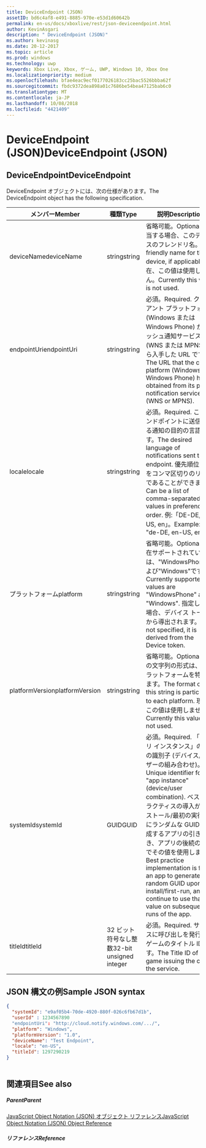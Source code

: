 ```yaml
---
title: DeviceEndpoint (JSON)
assetID: bd6c4af8-e491-8885-970e-e53d1d60642b
permalink: en-us/docs/xboxlive/rest/json-deviceendpoint.html
author: KevinAsgari
description: " DeviceEndpoint (JSON)"
ms.author: kevinasg
ms.date: 20-12-2017
ms.topic: article
ms.prod: windows
ms.technology: uwp
keywords: Xbox Live, Xbox, ゲーム, UWP, Windows 10, Xbox One
ms.localizationpriority: medium
ms.openlocfilehash: bfae4eac9ecf0177026183cc25bac5526bbba62f
ms.sourcegitcommit: fbdc9372dea898a01c7686be54bea47125bab6c0
ms.translationtype: MT
ms.contentlocale: ja-JP
ms.lasthandoff: 10/08/2018
ms.locfileid: "4421409"
---
```

# <a name="deviceendpoint-json"></a><span data-ttu-id="bb4a8-104">DeviceEndpoint (JSON)</span><span class="sxs-lookup"><span data-stu-id="bb4a8-104">DeviceEndpoint (JSON)</span></span>
 
<a id="ID4EO"></a>

 
## <a name="deviceendpoint"></a><span data-ttu-id="bb4a8-105">DeviceEndpoint</span><span class="sxs-lookup"><span data-stu-id="bb4a8-105">DeviceEndpoint</span></span>
 
<span data-ttu-id="bb4a8-106">DeviceEndpoint オブジェクトには、次の仕様があります。</span><span class="sxs-lookup"><span data-stu-id="bb4a8-106">The DeviceEndpoint object has the following specification.</span></span>
 
| <span data-ttu-id="bb4a8-107">メンバー</span><span class="sxs-lookup"><span data-stu-id="bb4a8-107">Member</span></span>| <span data-ttu-id="bb4a8-108">種類</span><span class="sxs-lookup"><span data-stu-id="bb4a8-108">Type</span></span>| <span data-ttu-id="bb4a8-109">説明</span><span class="sxs-lookup"><span data-stu-id="bb4a8-109">Description</span></span>| 
| --- | --- | --- | 
| <span data-ttu-id="bb4a8-110">deviceName</span><span class="sxs-lookup"><span data-stu-id="bb4a8-110">deviceName</span></span>| <span data-ttu-id="bb4a8-111">string</span><span class="sxs-lookup"><span data-stu-id="bb4a8-111">string</span></span>| <span data-ttu-id="bb4a8-112">省略可能。</span><span class="sxs-lookup"><span data-stu-id="bb4a8-112">Optional.</span></span> <span data-ttu-id="bb4a8-113">該当する場合、このデバイスのフレンドリ名。</span><span class="sxs-lookup"><span data-stu-id="bb4a8-113">A friendly name for the device, if applicable.</span></span> <span data-ttu-id="bb4a8-114">現在、この値は使用しません。</span><span class="sxs-lookup"><span data-stu-id="bb4a8-114">Currently this value is not used.</span></span>| 
| <span data-ttu-id="bb4a8-115">endpointUri</span><span class="sxs-lookup"><span data-stu-id="bb4a8-115">endpointUri</span></span>| <span data-ttu-id="bb4a8-116">string</span><span class="sxs-lookup"><span data-stu-id="bb4a8-116">string</span></span>| <span data-ttu-id="bb4a8-117">必須。</span><span class="sxs-lookup"><span data-stu-id="bb4a8-117">Required.</span></span> <span data-ttu-id="bb4a8-118">クライアント プラットフォーム (Windows または Windows Phone) が、プッシュ通知サービス (WNS または MPNS) から入手した URL です。</span><span class="sxs-lookup"><span data-stu-id="bb4a8-118">The URL that the client platform (Windows or Windows Phone) has obtained from its push notification service (WNS or MPNS).</span></span>| 
| <span data-ttu-id="bb4a8-119">locale</span><span class="sxs-lookup"><span data-stu-id="bb4a8-119">locale</span></span>| <span data-ttu-id="bb4a8-120">string</span><span class="sxs-lookup"><span data-stu-id="bb4a8-120">string</span></span>| <span data-ttu-id="bb4a8-121">必須。</span><span class="sxs-lookup"><span data-stu-id="bb4a8-121">Required.</span></span> <span data-ttu-id="bb4a8-122">このエンドポイントに送信される通知の目的の言語です。</span><span class="sxs-lookup"><span data-stu-id="bb4a8-122">The desired language of notifications sent to this endpoint.</span></span> <span data-ttu-id="bb4a8-123">優先順位の値をコンマ区切りのリストであることができます。</span><span class="sxs-lookup"><span data-stu-id="bb4a8-123">Can be a list of comma-separated values in preference order.</span></span> <span data-ttu-id="bb4a8-124">例:「DE-DE, EN-US, en」。</span><span class="sxs-lookup"><span data-stu-id="bb4a8-124">Example: "de-DE, en-US, en".</span></span>| 
| <span data-ttu-id="bb4a8-125">プラットフォーム</span><span class="sxs-lookup"><span data-stu-id="bb4a8-125">platform</span></span>| <span data-ttu-id="bb4a8-126">string</span><span class="sxs-lookup"><span data-stu-id="bb4a8-126">string</span></span>| <span data-ttu-id="bb4a8-127">省略可能。</span><span class="sxs-lookup"><span data-stu-id="bb4a8-127">Optional.</span></span> <span data-ttu-id="bb4a8-128">現在サポートされている値は、"WindowsPhone"および"Windows"です。</span><span class="sxs-lookup"><span data-stu-id="bb4a8-128">Currently supported values are "WindowsPhone" and "Windows".</span></span> <span data-ttu-id="bb4a8-129">指定しない場合、デバイス トークンから導出されます。</span><span class="sxs-lookup"><span data-stu-id="bb4a8-129">If not specified, it is derived from the Device token.</span></span>| 
| <span data-ttu-id="bb4a8-130">platformVersion</span><span class="sxs-lookup"><span data-stu-id="bb4a8-130">platformVersion</span></span>| <span data-ttu-id="bb4a8-131">string</span><span class="sxs-lookup"><span data-stu-id="bb4a8-131">string</span></span>| <span data-ttu-id="bb4a8-132">省略可能。</span><span class="sxs-lookup"><span data-stu-id="bb4a8-132">Optional.</span></span> <span data-ttu-id="bb4a8-133">この文字列の形式は、各プラットフォームを特定します。</span><span class="sxs-lookup"><span data-stu-id="bb4a8-133">The format of this string is particular to each platform.</span></span> <span data-ttu-id="bb4a8-134">現在、この値は使用しません。</span><span class="sxs-lookup"><span data-stu-id="bb4a8-134">Currently this value is not used.</span></span>| 
| <span data-ttu-id="bb4a8-135">systemId</span><span class="sxs-lookup"><span data-stu-id="bb4a8-135">systemId</span></span>| <span data-ttu-id="bb4a8-136">GUID</span><span class="sxs-lookup"><span data-stu-id="bb4a8-136">GUID</span></span>| <span data-ttu-id="bb4a8-137">必須。</span><span class="sxs-lookup"><span data-stu-id="bb4a8-137">Required.</span></span> <span data-ttu-id="bb4a8-138">「アプリ インスタンス」の一意の識別子 (デバイス/ユーザーの組み合わせ)。</span><span class="sxs-lookup"><span data-stu-id="bb4a8-138">Unique identifier for the "app instance" (device/user combination).</span></span> <span data-ttu-id="bb4a8-139">ベスト プラクティスの導入がインストール/最初の実行時にランダムな GUID を生成するアプリの引き続き、アプリの後続の実行でその値を使用します。</span><span class="sxs-lookup"><span data-stu-id="bb4a8-139">Best practice implementation is for an app to generate a random GUID upon install/first-run, and continue to use that value on subsequent runs of the app.</span></span>| 
| <span data-ttu-id="bb4a8-140">titleId</span><span class="sxs-lookup"><span data-stu-id="bb4a8-140">titleId</span></span>| <span data-ttu-id="bb4a8-141">32 ビット符号なし整数</span><span class="sxs-lookup"><span data-stu-id="bb4a8-141">32-bit unsigned integer</span></span>| <span data-ttu-id="bb4a8-142">必須。</span><span class="sxs-lookup"><span data-stu-id="bb4a8-142">Required.</span></span> <span data-ttu-id="bb4a8-143">サービスに呼び出しを発行するゲームのタイトル ID です。</span><span class="sxs-lookup"><span data-stu-id="bb4a8-143">The Title ID of the game issuing the call to the service.</span></span>| 
  
<a id="ID4EGD"></a>

 
## <a name="sample-json-syntax"></a><span data-ttu-id="bb4a8-144">JSON 構文の例</span><span class="sxs-lookup"><span data-stu-id="bb4a8-144">Sample JSON syntax</span></span>
 

```json
{
  "systemId": "e9af05b4-70de-4920-880f-026c6fb67d1b",
  "userId" : 1234567890
  "endpointUri": "http://cloud.notify.windows.com/.../",
  "platform": "Windows",
  "platformVersion": "1.0",
  "deviceName": "Test Endpoint",
  "locale": "en-US",
  "titleId": 1297290219
}
    
```

  
<a id="ID4EPD"></a>

 
## <a name="see-also"></a><span data-ttu-id="bb4a8-145">関連項目</span><span class="sxs-lookup"><span data-stu-id="bb4a8-145">See also</span></span>
 
<a id="ID4ERD"></a>

 
##### <a name="parent"></a><span data-ttu-id="bb4a8-146">Parent</span><span class="sxs-lookup"><span data-stu-id="bb4a8-146">Parent</span></span> 

[<span data-ttu-id="bb4a8-147">JavaScript Object Notation (JSON) オブジェクト リファレンス</span><span class="sxs-lookup"><span data-stu-id="bb4a8-147">JavaScript Object Notation (JSON) Object Reference</span></span>](atoc-xboxlivews-reference-json.md)

  
<a id="ID4E4D"></a>

 
##### <a name="reference"></a><span data-ttu-id="bb4a8-148">リファレンス</span><span class="sxs-lookup"><span data-stu-id="bb4a8-148">Reference</span></span>   